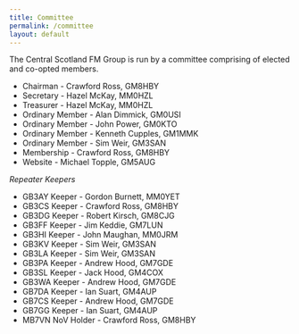 ```yaml
---
title: Committee
permalink: /committee
layout: default
---
```

The Central Scotland FM Group is run by a committee comprising of elected and co-opted members.

* Chairman - Crawford Ross, GM8HBY
* Secretary - Hazel McKay, MM0HZL
* Treasurer - Hazel McKay, MM0HZL
* Ordinary Member - Alan Dimmick, GM0USI
* Ordinary Member - John Power, GM0KTO
* Ordinary Member - Kenneth Cupples, GM1MMK
* Ordinary Member - Sim Weir, GM3SAN
* Membership - Crawford Ross, GM8HBY
* Website - Michael Topple, GM5AUG

*Repeater Keepers*

* GB3AY Keeper - Gordon Burnett, MM0YET
* GB3CS Keeper - Crawford Ross, GM8HBY
* GB3DG Keeper - Robert Kirsch, GM8CJG
* GB3FF Keeper - Jim Keddie, GM7LUN
* GB3HI Keeper - John Maughan, MM0JRM
* GB3KV Keeper - Sim Weir, GM3SAN
* GB3LA Keeper - Sim Weir, GM3SAN
* GB3PA Keeper - Andrew Hood, GM7GDE
* GB3SL Keeper - Jack Hood, GM4COX
* GB3WA Keeper - Andrew Hood, GM7GDE
* GB7DA Keeper - Ian Suart, GM4AUP
* GB7CS Keeper - Andrew Hood, GM7GDE
* GB7GG Keeper - Ian Suart, GM4AUP
* MB7VN NoV Holder - Crawford Ross, GM8HBY
